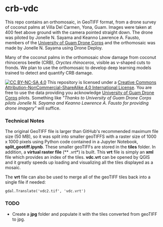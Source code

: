 # crb-vdc

This repo contains an orthomosaic, in GeoTIFF format, from a drone survey of coconut palms at Villa Del Carmen, Yona, Guam. 
Images were taken at 400 feet above ground with the camera pointed straight down.
The drone was piloted by Jonelle N. Sayama and Keanno Lawrence A. Fausto, members of the [University of Guam Drone Corps](https://www.uog.edu/nasa-guam-space-grant/uog-drone-corps) and the orthomosaic was made by Jonelle N. Sayama using Drone Deploy. 

Many of the coconut palms in the orthomosaic show damage from coconut rhinoceros beetle (CRB), *Oryctes rhinoceros*, visible as v-shaped cuts to fronds. We plan to use the orthomosaic to develop deep learning models trained to detect and quantify CRB damage. 

[![CC BY-NC-SA 4.0][cc-by-nc-sa-image]][cc-by-nc-sa]
This repository is licensed under a [Creative Commons Attribution-NonCommercial-ShareAlike 4.0 International License][cc-by-nc-sa].
You are free to use the data providing you acknowledge [University of Guam Drone Corps](https://www.uog.edu/nasa-guam-space-grant/uog-drone-corps) pilots. Something like *"Thanks to University of Guam Drone Corps pilots Jonelle N. Sayama and Keanno Lawrence A. Fausto for providing drone imagery"* will suffice.

[cc-by-nc-sa]: http://creativecommons.org/licenses/by-nc-sa/4.0/
[cc-by-nc-sa-image]: https://licensebuttons.net/l/by-nc-sa/4.0/88x31.png

### Technical Notes

The original GeoTIFF file is larger than GitHub's recommended maximum file size (50 MB), so it was split into smaller geoTIFFS with a raster size of 1000 x 1000 pixels
using Python code contained in a Jupyter Notebook, **split_geotiff.ipynb**.  These smaller geoTIFFs are stored in the **tiles** folder. 
In addition, a **virtual raster file** (** *.vrt**) is built. This **vrt** file is simply an **xml** file which provides an index of the tiles.
**vdc.vrt** can be opened by QGIS and it greatly speeds up loading and visualizing all the tiles displayed as a mosaic.

The **vrt** file can also be used to merge all of the geoTIFF tiles back into a single file if needed:
```
gdal.Translate('vdc2.tif', 'vdc.vrt')
```

### TODO
* Create a **jpg** folder and populate it with the tiles converted from geoTIFF to jpg.
